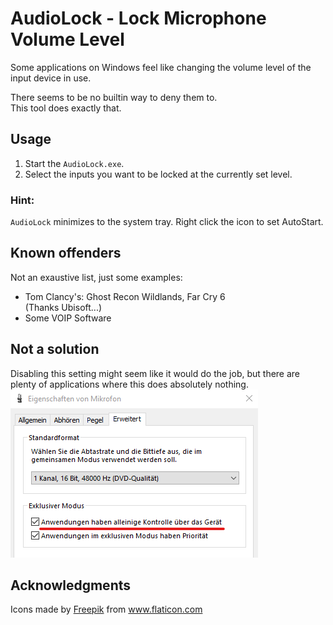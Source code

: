 # AudioLock - Lock Microphone Volume Level
Some applications on Windows feel like changing the volume level
of the input device in use.  

There seems to be no builtin way to deny them to.  
This tool does exactly that.

## Usage
1. Start the `AudioLock.exe`.
2. Select the inputs you want to be locked at the currently set level.

### Hint:
`AudioLock` minimizes to the system tray.
Right click the icon to set AutoStart.

## Known offenders
Not an exaustive list, just some examples:
- Tom Clancy's: Ghost Recon Wildlands, Far Cry 6  
(Thanks Ubisoft...)
- Some VOIP Software

## Not a solution
Disabling this setting might seem like it would do the job,
but there are plenty of applications where this does absolutely nothing.
![Not a solution](/mic-control.png)

## Acknowledgments
<div>Icons made by <a href="https://www.freepik.com" title="Freepik">Freepik</a> from <a href="https://www.flaticon.com/" title="Flaticon">www.flaticon.com</a></div>

